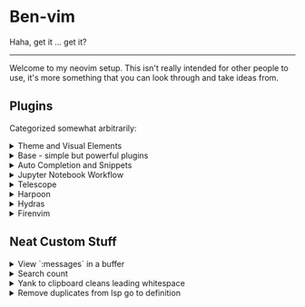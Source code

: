 # Ben-vim

Haha, get it ... get it?

---

Welcome to my neovim setup. This isn't really intended for other people to use, it's more something
that you can look through and take ideas from.

## Plugins

Categorized somewhat arbitrarily:

<details>
  <summary>Theme and Visual Elements</summary>

No borders on floating windows unless they need a title, Molten floats are the exception

- [bluz71/vim-moonfly-colors](https://github.com/bluz71/vim-moonfly-colors)
  - I've customized a lot of plugin highlights myself
  - I also use this theme in my terminal, and tmux bar
- [MunifTanjim/nougat.nvim](https://github.com/MunifTanjim/nougat.nvim)
  - status line (fixed to the bottom) I don't use a window or tab line
- [luukvbaal/statuscol.nvim](https://github.com/luukvbaal/statuscol.nvim)
  - easy status column customization
- [kevinhwang91/nvim-ufo](https://github.com/kevinhwang91/nvim-ufo)
- [lukas-reineke/headlines.nvim](https://github.com/lukas-reineke/headlines.nvim)
- [lukas-reineke/indent-blankline.nvim](https://github.com/lukas-reineke/indent-blankline.nvim)
- [benlubas/neoscroll.nvim](https://github.com/benlubas/neoscroll.nvim)
  - my own fork that adds time scaling and an on/off switch that I use in bigfile
- [folke/which-key.nvim](https://github.com/folke/which-key.nvim)
- [folke/todo-comments.nvim](https://github.com/folke/todo-comments.nvim)

I have a [noice](https://github.com/folke/noice.nvim) config in here too, but I don't currently use
it. It's caused too many problems and I'm not able to configure it quite the way that I want to, but
I'm definitely keeping my eye on it.

</details>

<details>
  <summary>Base - simple but powerful plugins</summary>

- [kylechui/nvim-surround](https://github.com/kylechui/nvim-surround)
  - Custom surround for markdown links
- [benlubas/auto-save.nvim](https://github.com/benlubas/auto-save.nvim)
- [mbbill/undotree](https://github.com/mbbill/undotree)
- [LunarVim/bigfile.nvim](https://github.com/LunarVim/bigfile.nvim)
  - with custom config to disable neoscroll
- [max397574/better-escape.nvim](https://github.com/max397574/better-escape.nvim)
- [benlubas/wrapping-paper.nvim](https://github.com/benlubas/wrapping-paper.nvim)
- [ruifm/gitlinker.nvim](https://github.com/ruifm/gitlinker.nvim)
- [lewis6991/gitsigns.nvim](https://github.com/lewis6991/gitsigns.nvim)
</details>

<details>
  <summary>Auto Completion and Snippets</summary>

- [benlubas/nvim-cmp](https://github.com/benlubas/nvim-cmp)
  - I use my own fork of nvim-cmp that adds two features:
    - Select-nth item; used for mapping `<A-n>` to select the `nth` item in the completion menu.
    - Numbering the options; aid for the `<A-n>` keybinds
  - There's a branch called `up_to_date` that I sync with upstream every few months if you'd like to
    use this feature as well, and [here's](https://github.com/hrsh7th/nvim-cmp/pull/1491) the PR to
    add this functionality to cmp.
- [L3MON4D3/LuaSnip](https://github.com/L3MON4D3/LuaSnip)
  - custom snippets in [lua/snippets/](./lua/snippets/), there are a lot of react test library
    snippets and some other random ones
- [windwp/nvim-autopairs](https://github.com/windwp/nvim-autopairs)

Completion sources:

- [hrsh7th/cmp-buffer](https://github.com/hrsh7th/cmp-buffer)
- [hrsh7th/cmp-nvim-lsp](https://github.com/hrsh7th/cmp-nvim-lsp)
- [hrsh7th/cmp-path](https://github.com/hrsh7th/cmp-path)
- [petertriho/cmp-git](https://github.com/petertriho/cmp-git)

</details>

<details>
  <summary>Jupyter Notebook Workflow</summary>

- [GCBallesteros/jupytext.nvim](https://github.com/GCBallesteros/jupytext.nvim)
- [benlubas/molten-nvim](https://github.com/benlubas/molten-nvim)
  - this plugin is amazing btw. go check it out
- [3rd/image.nvim](https://github.com/3rd/image.nvim)
- [quarto-dev/quarto-nvim](https://github.com/quarto-dev/quarto-nvim)
- [jmbuhr/otter.nvim](https://github.com/jmbuhr/otter.nvim)

This setup is documented in the molten-nvim
[docs](https://github.com/benlubas/molten-nvim/blob/main/docs/Notebook-Setup.md) and lets me:

- open `.ipynb` files like normal, they're displayed as plaintext, outputs are loaded automatically
  and shown, including images
- run code cell by cell, and view and interact with output in editor (again including images)
- easily add new cells, delete them, move them around
- `:w` to save to `.ipynb` format with output chunks saved as well

</details>

<details>
  <summary>Telescope</summary>

All of my telescope pickers make use of
[telescope.nvim#2572](https://github.com/nvim-telescope/telescope.nvim/pull/2572), opting for custom
layouts using [MunifTanjim/nui.nvim](https://github.com/MunifTanjim/nui.nvim) instead of using
builtin telescope themes. Layouts are located at
[/lua/benlubas/telescope/layouts](./lua/benlubas/telescope/layouts).

- **default**: the default layout that's used for all of my file pickers
- **ivy**: a custom ivy-like layout that sits at the bottom of the screen. Used for tmux-sessionizer
- **spelling**: a tiny little window used for spelling suggestions, positioned to match the start of
  the word so that spelling suggestions line up as if you were seeing completion menu suggestions

I have mapping for all the normal ones, like project files, current buf fuzzy find, etc. I have
custom pickers (located here [/lua/benlubas/telescope/](./lua/benlubas/telescope/)) for:

- Importing Harpoon marks that were used on other branches
- Switching between workspaces with tmux and tmux-sessionizer (a bash script that's also in these
  dotfiles)

I also have a custom action that lets me harpoon a file from the telescope results page with `<c-s>`

</details>

<details>
  <summary>Harpoon</summary>

I use a fork that enables some better highlights, and git branch caching, as I use git branch
specific keys, and fetching them on an M2 Mac is slow enough to be noticeable.

- [benlubas/harpoon](https://github.com/benlubas/harpoon)

Integrations:

- [custom picker in telescope for importing marks from other branches](./lua/benlubas/telescope/harpoon.lua)
- [custom telescope action to mark files](./lua/benlubas/telescope/harpoon.lua)
- [custom keybind in oil to mark files](./lua/plugins/oil.lua)

I'll switch to harpoon 2 when it's more feature complete

</details>

<details>
  <summary>Hydras</summary>

I have a few hydras:

- Telescope `<leader>f` just a fancy way to go my telescope binds
- Options `<leader><leader>o` easily change common options
- Windows `<C-w>` easily repeat window navigation, movement, resize actions
- Quarto Navigator `<localleader>j` quickly move around markdown notebooks and run code

</details>

<details>
  <summary>Firenvim</summary>

I have configuration for [firenvim](https://github.com/glacambre/firenvim), which makes it easier to
edit markdown for web fields. These slightly altered settings are also used for editing prs and
issues with `gh`

</details>

## Neat Custom Stuff

<details>
  <summary>View `:messages` in a buffer</summary>

You can view the output of `:messages` in a floating buffer with `M` or `:M`. The function that does this
is exposed as `:lua B()` and you can use it like `:lua B("highlight")` to see the output of the
highlight command in a buffer (doesn't support highlighting though, ironically)

</details>

<details>
  <summary>Search count</summary>

I have an in house solution for the search count problem. By default, `/` to search will only show
`[n/99]` items. This is a royal pain for when I just want to count the number of times something
shows up in a file, so I have written [this](./lua/benlubas/search_count.lua). I put the search
count in my status line when there's an active search.

</details>

<details>
  <summary>Yank to clipboard cleans leading whitespace</summary>

I can't think of the last time I've wanted to copy code to my clipboard and preserve the leading
whitespace. So I wrote a function that removes it. [code](./lua/benlubas/smart_copy.lua) and
[usage](./lua/benlubas/autocommands.lua)

</details>

<details>
  <summary>Remove duplicates from lsp go to definition</summary>

I use a custom go to definition [handler](./lua/benlubas/lsp_handlers.lua) from @ seblj which
removes results that are on the same line as each other (luals does this a lot).

</details>
